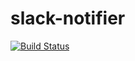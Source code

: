 # slack-notifier
[![Build Status](https://travis-ci.org/antklim/slack-notifier.svg?branch=master)](https://travis-ci.org/antklim/slack-notifier)
